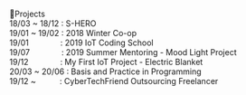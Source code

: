 <br/>
📖Projects<br/>
18/03 ~ 18/12 : S-HERO<br/>
19/01 ~ 19/02 : 2018 Winter Co-op<br/>
19/01&emsp;&emsp;&emsp;&emsp;: 2019 IoT Coding School<br/>
19/07&emsp;&emsp;&emsp;&emsp;: 2019 Summer Mentoring - Mood Light Project<br/>
19/12&emsp;&emsp;&emsp;&emsp;: My First IoT Project - Electric Blanket<br/>
20/03 ~ 20/06 : Basis and Practice in Programming<br/>
19/12 ~&emsp;&emsp;&emsp;: CyberTechFriend Outsourcing Freelancer<br/>
